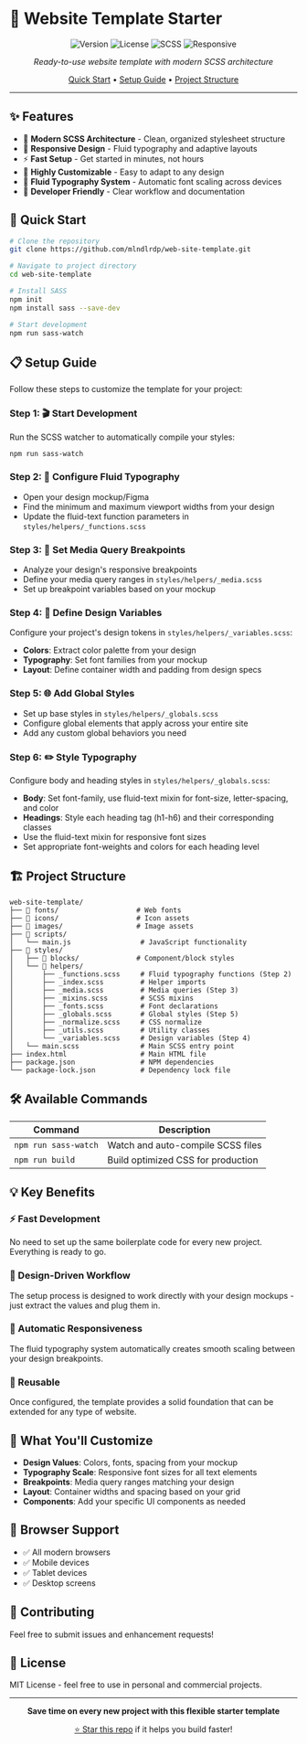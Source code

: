 # 🚀 Website Template Starter

<div align="center">

![Version](https://img.shields.io/badge/version-1.0.0-blue.svg)
![License](https://img.shields.io/badge/license-MIT-green.svg)
![SCSS](https://img.shields.io/badge/SCSS-FF69B4.svg?logo=sass&logoColor=white)
![Responsive](https://img.shields.io/badge/responsive-✓-brightgreen.svg)

*Ready-to-use website template with modern SCSS architecture*

[Quick Start](#-quick-start) • [Setup Guide](#-setup-guide) • [Project Structure](#-project-structure)

</div>

---

## ✨ Features

- 🎨 **Modern SCSS Architecture** - Clean, organized stylesheet structure
- 📱 **Responsive Design** - Fluid typography and adaptive layouts
- ⚡ **Fast Setup** - Get started in minutes, not hours
- 🔧 **Highly Customizable** - Easy to adapt to any design
- 📐 **Fluid Typography System** - Automatic font scaling across devices
- 🎯 **Developer Friendly** - Clear workflow and documentation

## 🚀 Quick Start

```bash
# Clone the repository
git clone https://github.com/mlndlrdp/web-site-template.git

# Navigate to project directory
cd web-site-template

# Install SASS
npm init
npm install sass --save-dev

# Start development
npm run sass-watch
```

## 📋 Setup Guide

Follow these steps to customize the template for your project:

### Step 1: 🎬 Start Development
Run the SCSS watcher to automatically compile your styles:
```bash
npm run sass-watch
```

### Step 2: 📏 Configure Fluid Typography
- Open your design mockup/Figma
- Find the minimum and maximum viewport widths from your design
- Update the fluid-text function parameters in `styles/helpers/_functions.scss`

### Step 3: 📱 Set Media Query Breakpoints
- Analyze your design's responsive breakpoints
- Define your media query ranges in `styles/helpers/_media.scss`
- Set up breakpoint variables based on your mockup

### Step 4: 🎨 Define Design Variables
Configure your project's design tokens in `styles/helpers/_variables.scss`:
- **Colors**: Extract color palette from your design
- **Typography**: Set font families from your mockup
- **Layout**: Define container width and padding from design specs

### Step 5: 🌐 Add Global Styles
- Set up base styles in `styles/helpers/_globals.scss`
- Configure global elements that apply across your entire site
- Add any custom global behaviors you need

### Step 6: ✏️ Style Typography
Configure body and heading styles in `styles/helpers/_globals.scss`:
- **Body**: Set font-family, use fluid-text mixin for font-size, letter-spacing, and color
- **Headings**: Style each heading tag (h1-h6) and their corresponding classes
- Use the fluid-text mixin for responsive font sizes
- Set appropriate font-weights and colors for each heading level

## 🏗️ Project Structure

```
web-site-template/
├── 📁 fonts/                   # Web fonts
├── 📁 icons/                   # Icon assets
├── 📁 images/                  # Image assets
├── 📁 scripts/
│   └── main.js                 # JavaScript functionality
├── 📁 styles/
│   ├── 📁 blocks/              # Component/block styles
│   └── 📁 helpers/
│       ├── _functions.scss     # Fluid typography functions (Step 2)
│       ├── _index.scss         # Helper imports
│       ├── _media.scss         # Media queries (Step 3)
│       ├── _mixins.scss        # SCSS mixins
│       ├── _fonts.scss         # Font declarations
│       ├── _globals.scss       # Global styles (Step 5)
│       ├── _normalize.scss     # CSS normalize
│       ├── _utils.scss         # Utility classes
│       └── _variables.scss     # Design variables (Step 4)
│   └── main.scss               # Main SCSS entry point
├── index.html                  # Main HTML file
├── package.json                # NPM dependencies
└── package-lock.json           # Dependency lock file
```

## 🛠️ Available Commands

| Command | Description |
|---------|-------------|
| `npm run sass-watch` | Watch and auto-compile SCSS files |
| `npm run build` | Build optimized CSS for production |

## 💡 Key Benefits

### ⚡ Fast Development
No need to set up the same boilerplate code for every new project. Everything is ready to go.

### 🎯 Design-Driven Workflow
The setup process is designed to work directly with your design mockups - just extract the values and plug them in.

### 📱 Automatic Responsiveness
The fluid typography system automatically creates smooth scaling between your design breakpoints.

### 🔄 Reusable
Once configured, the template provides a solid foundation that can be extended for any type of website.

## 🎨 What You'll Customize

- **Design Values**: Colors, fonts, spacing from your mockup
- **Typography Scale**: Responsive font sizes for all text elements  
- **Breakpoints**: Media query ranges matching your design
- **Layout**: Container widths and spacing based on your grid
- **Components**: Add your specific UI components as needed

## 📱 Browser Support

- ✅ All modern browsers
- ✅ Mobile devices
- ✅ Tablet devices
- ✅ Desktop screens

## 🤝 Contributing

Feel free to submit issues and enhancement requests!

## 📄 License

MIT License - feel free to use in personal and commercial projects.

---

<div align="center">

**Save time on every new project with this flexible starter template**

[⭐ Star this repo](https://github.com/yourusername/website-template) if it helps you build faster!

</div>
